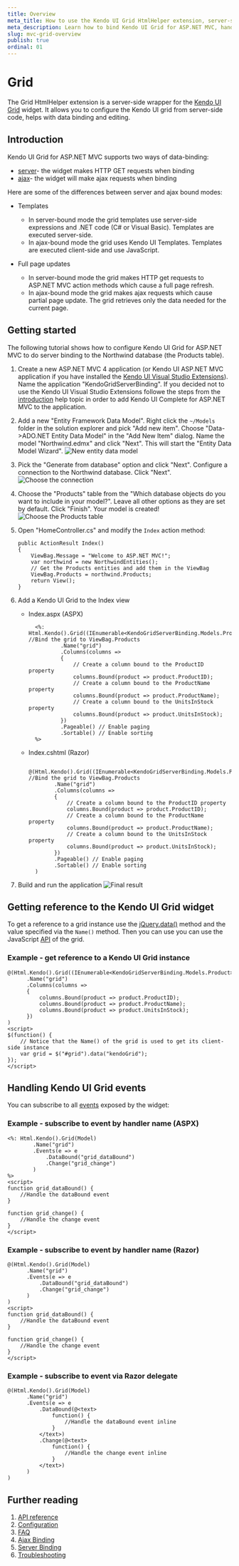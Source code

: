 ```yaml
---
title: Overview
meta_title: How to use the Kendo UI Grid HtmlHelper extension, server-side ASP.NET MVC wrapper for Kendo UI Grid widget
meta_description: Learn how to bind Kendo UI Grid for ASP.NET MVC, handle Kendo UI Grid Events, access an existing grid with Grid HtmlHelper extension documentation.
slug: mvc-grid-overview
publish: true
ordinal: 01
---
```


# Grid

The Grid HtmlHelper extension is a server-side wrapper for the [Kendo UI Grid](http://docs.kendoui.com/api/web/grid) widget. It allows you to configure the Kendo UI grid
from server-side code, helps with data binding and editing.

## Introduction

Kendo UI Grid for ASP.NET MVC supports two ways of data-binding:

*   [server](/getting-started/using-kendo-with/aspnet-mvc/helpers/grid/server-binding)- the widget makes HTTP GET requests when binding
*   [ajax](/getting-started/using-kendo-with/aspnet-mvc/helpers/grid/ajax-binding)- the widget will make ajax requests when binding

Here are some of the differences between server and ajax bound modes:

*  Templates
    - In server-bound mode the grid templates use server-side expressions and .NET code (C# or Visual Basic). Templates are executed server-side.
    - In ajax-bound mode the grid uses Kendo UI Templates. Templates are executed client-side and use JavaScript.

*  Full page updates
    - In server-bound mode the grid makes HTTP get requests to ASP.NET MVC action methods which cause a full page refresh.
    - In ajax-bound mode the grid makes ajax requests which cause partial page update. The grid retrieves only the data needed for the current page.

## Getting started

The following tutorial shows how to configure Kendo UI Grid for ASP.NET MVC to do server binding to the Northwind database (the Products table).

1.  Create a new ASP.NET MVC 4 application (or Kendo UI ASP.NET MVC application if you have installed the [Kendo UI Visual Studio Extensions](/getting-started/using-kendo-with/aspnet-mvc/introduction#kendo-ui-for-asp.net-mvc-visual-studio-extensions)). Name the application "KendoGridServerBinding".
If you decided not to use the Kendo UI Visual Studio Extensions followe the steps from the [introduction](http://docs.kendoui.com/getting-started/using-kendo-with/aspnet-mvc/introduction) help topic in order
to add Kendo UI Complete for ASP.NET MVC to the application.
1.  Add a new "Entity Framework Data Model". Right click the `~/Models` folder in the solution explorer and pick "Add new item". Choose "Data->ADO.NET Entity Data Model" in the "Add New Item" dialog.
Name the model "Northwind.edmx" and click "Next". This will start the "Entity Data Model Wizard".
![New entity data model](images/entity-data-model.png)
1.  Pick the "Generate from database" option and click "Next". Configure a connection to the Northwind database. Click "Next".
![Choose the connection](images/entity-data-model.png)
1.  Choose the "Products" table from the "Which database objects do you want to include in your model?". Leave all other options as they are set by default. Click "Finish". Your model is created!
![Choose the Products table](images/database-objects.png)
1.  Open "HomeController.cs" and modify the `Index` action method:

        public ActionResult Index()
        {
            ViewBag.Message = "Welcome to ASP.NET MVC!";
            var northwind = new NorthwindEntities();
            // Get the Products entities and add them in the ViewBag
            ViewBag.Products = northwind.Products;
            return View();
        }
1.  Add a Kendo UI Grid to the Index view
    - Index.aspx (ASPX)

            <%: Html.Kendo().Grid((IEnumerable<KendoGridServerBinding.Models.Product>)ViewBag.Products) //Bind the grid to ViewBag.Products
                    .Name("grid")
                    .Columns(columns =>
                    {
                        // Create a column bound to the ProductID property
                        columns.Bound(product => product.ProductID);
                        // Create a column bound to the ProductName property
                        columns.Bound(product => product.ProductName);
                        // Create a column bound to the UnitsInStock property
                        columns.Bound(product => product.UnitsInStock);
                    })
                    .Pageable() // Enable paging
                    .Sortable() // Enable sorting
            %>
    - Index.cshtml (Razor)

            @(Html.Kendo().Grid((IEnumerable<KendoGridServerBinding.Models.Product>)ViewBag.Products) //Bind the grid to ViewBag.Products
                  .Name("grid")
                  .Columns(columns =>
                  {
                      // Create a column bound to the ProductID property
                      columns.Bound(product => product.ProductID);
                      // Create a column bound to the ProductName property
                      columns.Bound(product => product.ProductName);
                      // Create a column bound to the UnitsInStock property
                      columns.Bound(product => product.UnitsInStock);
                  })
                  .Pageable() // Enable paging
                  .Sortable() // Enable sorting
            )
1. Build and run the application
![Final result](images/final-server-bound-grid.png)

## Getting reference to the Kendo UI Grid widget

To get a reference to a grid instance use the [jQuery.data()](http://api.jquery.com/jQuery.data/) method and the value specified via the `Name()` method.
Then you can use you can use the JavaScript [API](/api/web/grid#methods) of the grid.

### Example - get reference to a Kendo UI Grid instance

    @(Html.Kendo().Grid((IEnumerable<KendoGridServerBinding.Models.Product>)ViewBag.Products)
          .Name("grid")
          .Columns(columns =>
          {
              columns.Bound(product => product.ProductID);
              columns.Bound(product => product.ProductName);
              columns.Bound(product => product.UnitsInStock);
          })
    )
    <script>
    $(function() {
        // Notice that the Name() of the grid is used to get its client-side instance
        var grid = $("#grid").data("kendoGrid");
    });
    </script>


## Handling Kendo UI Grid events

You can subscribe to all [events](/api/web/grid#events) exposed by the widget:

### Example - subscribe to event by handler name (ASPX)

    <%: Html.Kendo().Grid(Model)
            .Name("grid")
            .Events(e => e
                .DataBound("grid_dataBound")
                .Change("grid_change")
            )
    %>
    <script>
    function grid_dataBound() {
        //Handle the dataBound event
    }

    function grid_change() {
        //Handle the change event
    }
    </script>


### Example - subscribe to event by handler name (Razor)

    @(Html.Kendo().Grid(Model)
          .Name("grid")
          .Events(e => e
              .DataBound("grid_dataBound")
              .Change("grid_change")
          )
    )
    <script>
    function grid_dataBound() {
        //Handle the dataBound event
    }

    function grid_change() {
        //Handle the change event
    }
    </script>


### Example - subscribe to event via Razor delegate

    @(Html.Kendo().Grid(Model)
          .Name("grid")
          .Events(e => e
              .DataBound(@<text>
                  function() {
                      //Handle the dataBound event inline
                  }
              </text>)
              .Change(@<text>
                  function() {
                      //Handle the change event inline
                  }
              </text>)
          )
    )

## Further reading

1. [API reference](/api/wrappers/aspnet-mvc/Kendo.Mvc.UI.Fluent/GridBuilder)
1. [Configuration](/getting-started/using-kendo-with/aspnet-mvc/helpers/grid/configuration)
1. [FAQ](/getting-started/using-kendo-with/aspnet-mvc/helpers/grid/faq)
1. [Ajax Binding](/getting-started/using-kendo-with/aspnet-mvc/helpers/grid/ajax-binding)
1. [Server Binding](/getting-started/using-kendo-with/aspnet-mvc/helpers/grid/server-binding)
1. [Troubleshooting](/getting-started/using-kendo-with/aspnet-mvc/helpers/grid/troubleshooting)
